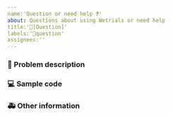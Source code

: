 ```yaml
---
name:'Question or need help ❓'
about: Questions about using Wetrials or need help
title:'🧐[Question]'
labels:'🧐question'
assignees:''
---
```


### 🧐 Problem description

<!--
Describe the problem in detail so that everyone can understand
-->

### 💻 Sample code

<!--
If you have a solution, state it clearly here
-->

### 🚑 Other information

<!--
Other information such as screenshots can be posted here
-->
